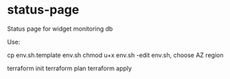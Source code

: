 # status-page
Status page for widget monitoring db

Use:

cp env.sh.template env.sh
chmod u+x env.sh
-edit env.sh, choose AZ region

terraform init
terraform plan
terraform apply
 
